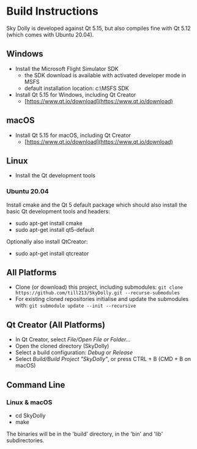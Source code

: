 # Build Instructions

Sky Dolly is developed against Qt 5.15, but also compiles fine with Qt 5.12 (which comes with Ubuntu 20.04).

## Windows

- Install the Microsoft Flight Simulator SDK
  * the SDK download is available with activated developer mode in MSFS
  * default installation location: c:\MSFS SDK
- Install Qt 5.15 for Windows, including Qt Creator
  * [https://www.qt.io/download](https://www.qt.io/download)

## macOS

- Install Qt 5.15 for macOS, including Qt Creator
  * [https://www.qt.io/download](https://www.qt.io/download)

## Linux

- Install the Qt development tools

### Ubuntu 20.04

Install cmake and the Qt 5 default package which should also install the basic Qt development tools and headers:

- sudo apt-get install cmake
- sudo apt-get install qt5-default

Optionally also install QtCreator:

- sudo apt-get install qtcreator

## All Platforms

- Clone (or download) this project, including submodules: `git clone https://github.com/till213/SkyDolly.git --recurse-submodules`
- For existing cloned repositories initialise and update the submodules with: `git submodule update --init --recursive`

## Qt Creator (All Platforms)

- In Qt Creator, select *File/Open File or Folder...*
- Open the cloned directory (SkyDolly)
- Select a build configuration: *Debug* or *Release*
- Select *Build/Build Project "SkyDolly"*, or press CTRL + B (CMD + B on macOS)

## Command Line

### Linux & macOS

- cd SkyDolly
- make

The binaries will be in the 'build' directory, in the 'bin' and 'lib' subdirectories.
